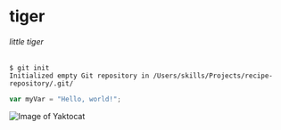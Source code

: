 # tiger
###### little tiger


```
$ git init
Initialized empty Git repository in /Users/skills/Projects/recipe-repository/.git/
```

``` javascript
var myVar = "Hello, world!";
```

![Image of Yaktocat](https://octodex.github.com/images/yaktocat.png)
